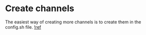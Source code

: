 # Create channels

The easiest way of creating more channels is to create them in the config.sh file. 
[!ref](config.md)